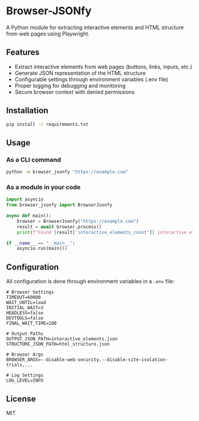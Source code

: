 # Browser-JSONfy

A Python module for extracting interactive elements and HTML structure from web pages using Playwright.

## Features

- Extract interactive elements from web pages (buttons, links, inputs, etc.)
- Generate JSON representation of the HTML structure
- Configurable settings through environment variables (.env file)
- Proper logging for debugging and monitoring
- Secure browser context with denied permissions

## Installation

```bash
pip install -r requirements.txt
```

## Usage

### As a CLI command

```bash
python -m browser_jsonfy "https://example.com"
```

### As a module in your code

```python
import asyncio
from browser_jsonfy import BrowserJsonfy

async def main():
    browser = BrowserJsonfy("https://example.com")
    result = await browser.process()
    print(f"Found {result['interactive_elements_count']} interactive elements")

if __name__ == "__main__":
    asyncio.run(main())
```

## Configuration

All configuration is done through environment variables in a `.env` file:

```
# Browser Settings
TIMEOUT=60000
WAIT_UNTIL=load
INITIAL_WAIT=3
HEADLESS=false
DEVTOOLS=false
FINAL_WAIT_TIME=100

# Output Paths
OUTPUT_JSON_PATH=interactive_elements.json
STRUCTURE_JSON_PATH=html_structure.json

# Browser Args
BROWSER_ARGS=--disable-web-security,--disable-site-isolation-trials,...

# Log Settings
LOG_LEVEL=INFO
```

## License

MIT 